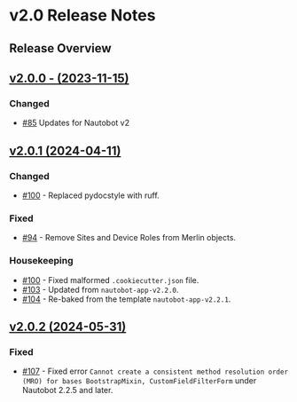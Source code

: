 # v2.0 Release Notes

## Release Overview

## [v2.0.0 - (2023-11-15)](https://github.com/nautobot/nautobot-app-welcome-wizard/releases/tag/v2.0.0)

### Changed

- [#85](https://github.com/nautobot/nautobot-app-welcome-wizard/pull/85) Updates for Nautobot v2

## [v2.0.1 (2024-04-11)](https://github.com/nautobot/nautobot-app-welcome-wizard/releases/tag/v2.0.1)

### Changed

- [#100](https://github.com/nautobot/nautobot-app-welcome-wizard/issues/100) - Replaced pydocstyle with ruff.

### Fixed

- [#94](https://github.com/nautobot/nautobot-app-welcome-wizard/issues/94) - Remove Sites and Device Roles from Merlin objects.

### Housekeeping

- [#100](https://github.com/nautobot/nautobot-app-welcome-wizard/issues/100) - Fixed malformed `.cookiecutter.json` file.
- [#103](https://github.com/nautobot/nautobot-app-welcome-wizard/issues/103) - Updated from `nautobot-app-v2.2.0`.
- [#104](https://github.com/nautobot/nautobot-app-welcome-wizard/issues/104) - Re-baked from the template `nautobot-app-v2.2.1`.

## [v2.0.2 (2024-05-31)](https://github.com/nautobot/nautobot-app-welcome-wizard/releases/tag/v2.0.2)

### Fixed

- [#107](https://github.com/nautobot/nautobot-app-welcome-wizard/issues/107) - Fixed error `Cannot create a consistent method resolution order (MRO) for bases BootstrapMixin, CustomFieldFilterForm` under Nautobot 2.2.5 and later.
